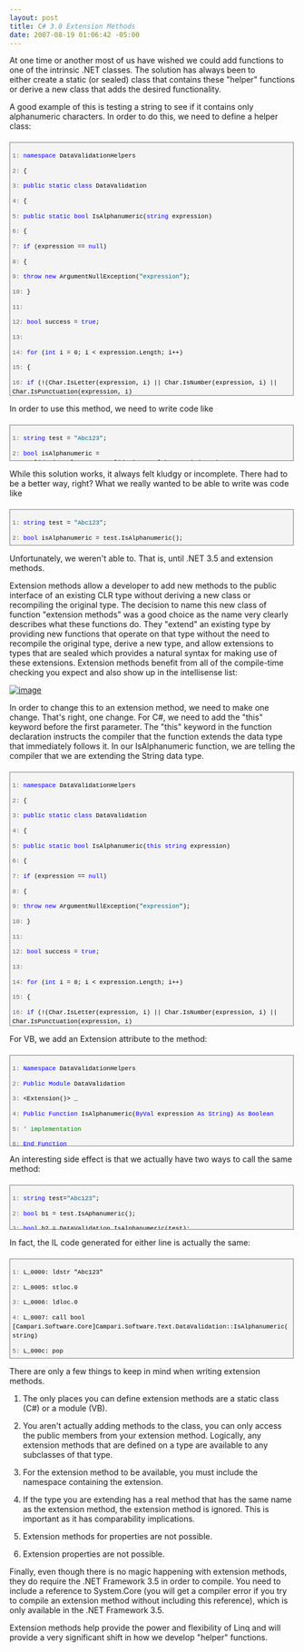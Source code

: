 ```yaml
---
layout: post
title: C# 3.0 Extension Methods
date: 2007-08-19 01:06:42 -05:00
---
```


At one time or another most of us have wished we could add functions to one of the intrinsic .NET classes. The solution has always been to either create a static (or sealed) class that contains these "helper" functions or derive a new class that adds the desired functionality.

A good example of this is testing a string to see if it contains only alphanumeric characters. In order to do this, we need to define a helper class:
 <div style="border-right: gray 1px solid; padding-right: 4px; border-top: gray 1px solid; padding-left: 4px; font-size: 8pt; padding-bottom: 4px; margin: 20px 0px 10px; overflow: auto; border-left: gray 1px solid; width: 97.5%; cursor: text; max-height: 500px; line-height: 12pt; padding-top: 4px; border-bottom: gray 1px solid; font-family: consolas, 'Courier New', courier, monospace; height: 437px; background-color: #f4f4f4"> <div style="padding-right: 0px; padding-left: 0px; font-size: 8pt; padding-bottom: 0px; overflow: visible; width: 100%; color: black; border-top-style: none; line-height: 12pt; padding-top: 0px; font-family: consolas, 'Courier New', courier, monospace; border-right-style: none; border-left-style: none; background-color: #f4f4f4; border-bottom-style: none">

<span style="color: #606060">   1:</span> <span style="color: #0000ff">namespace</span> DataValidationHelpers

<span style="color: #606060">   2:</span> {

<span style="color: #606060">   3:</span>     <span style="color: #0000ff">public</span> <span style="color: #0000ff">static</span> <span style="color: #0000ff">class</span> DataValidation

<span style="color: #606060">   4:</span>     {

<span style="color: #606060">   5:</span>         <span style="color: #0000ff">public</span> <span style="color: #0000ff">static</span> <span style="color: #0000ff">bool</span> IsAlphanumeric(<span style="color: #0000ff">string</span> expression) 

<span style="color: #606060">   6:</span>         {

<span style="color: #606060">   7:</span>             <span style="color: #0000ff">if</span> (expression == <span style="color: #0000ff">null</span>)

<span style="color: #606060">   8:</span>             {

<span style="color: #606060">   9:</span>                 <span style="color: #0000ff">throw</span> <span style="color: #0000ff">new</span> ArgumentNullException(<span style="color: #006080">"expression"</span>);

<span style="color: #606060">  10:</span>             }

<span style="color: #606060">  11:</span>  

<span style="color: #606060">  12:</span>             <span style="color: #0000ff">bool</span> success = <span style="color: #0000ff">true</span>;

<span style="color: #606060">  13:</span>  

<span style="color: #606060">  14:</span>             <span style="color: #0000ff">for</span> (<span style="color: #0000ff">int</span> i = 0; i < expression.Length; i++)

<span style="color: #606060">  15:</span>             {

<span style="color: #606060">  16:</span>                 <span style="color: #0000ff">if</span> (!(Char.IsLetter(expression, i) || Char.IsNumber(expression, i) || Char.IsPunctuation(expression, i)

<span style="color: #606060">  17:</span>                      || Char.GetUnicodeCategory(expression, i) == UnicodeCategory.SpaceSeparator))

<span style="color: #606060">  18:</span>                 {

<span style="color: #606060">  19:</span>                     success = <span style="color: #0000ff">false</span>;

<span style="color: #606060">  20:</span>                     <span style="color: #0000ff">break</span>;

<span style="color: #606060">  21:</span>                 }

<span style="color: #606060">  22:</span>             }

<span style="color: #606060">  23:</span>             <span style="color: #0000ff">return</span> success;

<span style="color: #606060">  24:</span>             }

<span style="color: #606060">  25:</span>     }

<span style="color: #606060">  26:</span> }
</div></div>


In order to use this method, we need to write code like

<div style="border-right: gray 1px solid; padding-right: 4px; border-top: gray 1px solid; padding-left: 4px; font-size: 8pt; padding-bottom: 4px; margin: 20px 0px 10px; overflow: auto; border-left: gray 1px solid; width: 97.5%; cursor: text; max-height: 200px; line-height: 12pt; padding-top: 4px; border-bottom: gray 1px solid; font-family: consolas, 'Courier New', courier, monospace; height: 54px; background-color: #f4f4f4">
<div style="padding-right: 0px; padding-left: 0px; font-size: 8pt; padding-bottom: 0px; overflow: visible; width: 100%; color: black; border-top-style: none; line-height: 12pt; padding-top: 0px; font-family: consolas, 'Courier New', courier, monospace; border-right-style: none; border-left-style: none; background-color: #f4f4f4; border-bottom-style: none">

<span style="color: #606060">   1:</span> <span style="color: #0000ff">string</span> test = <span style="color: #006080">"Abc123"</span>;

<span style="color: #606060">   2:</span> <span style="color: #0000ff">bool</span> isAlphanumeric = DataValidationHelpers.DataValidation.IsAlphanumeric(test);
</div></div>


While this solution works, it always felt kludgy or incomplete. There had to be a better way, right? What we really wanted to be able to write was code like

<div style="border-right: gray 1px solid; padding-right: 4px; border-top: gray 1px solid; padding-left: 4px; font-size: 8pt; padding-bottom: 4px; margin: 20px 0px 10px; overflow: auto; border-left: gray 1px solid; width: 97.5%; cursor: text; max-height: 200px; line-height: 12pt; padding-top: 4px; border-bottom: gray 1px solid; font-family: consolas, 'Courier New', courier, monospace; height: 54px; background-color: #f4f4f4">
<div style="padding-right: 0px; padding-left: 0px; font-size: 8pt; padding-bottom: 0px; overflow: visible; width: 100%; color: black; border-top-style: none; line-height: 12pt; padding-top: 0px; font-family: consolas, 'Courier New', courier, monospace; border-right-style: none; border-left-style: none; background-color: #f4f4f4; border-bottom-style: none">

<span style="color: #606060">   1:</span> <span style="color: #0000ff">string</span> test = <span style="color: #006080">"Abc123"</span>;

<span style="color: #606060">   2:</span> <span style="color: #0000ff">bool</span> isAlphanumeric = test.IsAlphanumeric();
</div></div>


Unfortunately, we weren't able to. That is, until .NET 3.5 and extension methods.

Extension methods allow a developer to add new methods to the public interface of an existing CLR type without deriving a new class or recompiling the original type. The decision to name this new class of function "extension methods" was a good choice as the name very clearly describes what these functions do. They "extend" an existing type by providing new functions that operate on that type without the need to recompile the original type, derive a new type, and allow extensions to types that are sealed which provides a natural syntax for making use of these extensions. Extension methods benefit from all of the compile-time checking you expect and also show up in the intellisense list:

[![image](http://gwb.blob.core.windows.net/sdorman/WindowsLiveWriter/C3.0ExtensionMethods_10AE6/image_thumb.png)](http://gwb.blob.core.windows.net/sdorman/WindowsLiveWriter/C3.0ExtensionMethods_10AE6/image.png) 

In order to change this to an extension method, we need to make one change. That's right, one change. For C#, we need to add the "this" keyword before the first parameter. The "this" keyword in the function declaration instructs the compiler that the function extends the data type that immediately follows it. In our IsAlphanumeric function, we are telling the compiler that we are extending the String data type.

<div style="border-right: gray 1px solid; padding-right: 4px; border-top: gray 1px solid; padding-left: 4px; font-size: 8pt; padding-bottom: 4px; margin: 20px 0px 10px; overflow: auto; border-left: gray 1px solid; width: 97.5%; cursor: text; max-height: 500px; line-height: 12pt; padding-top: 4px; border-bottom: gray 1px solid; font-family: consolas, 'Courier New', courier, monospace; height: 438px; background-color: #f4f4f4">
<div style="padding-right: 0px; padding-left: 0px; font-size: 8pt; padding-bottom: 0px; overflow: visible; width: 100%; color: black; border-top-style: none; line-height: 12pt; padding-top: 0px; font-family: consolas, 'Courier New', courier, monospace; border-right-style: none; border-left-style: none; background-color: #f4f4f4; border-bottom-style: none">

<span style="color: #606060">   1:</span> <span style="color: #0000ff">namespace</span> DataValidationHelpers

<span style="color: #606060">   2:</span> {

<span style="color: #606060">   3:</span>     <span style="color: #0000ff">public</span> <span style="color: #0000ff">static</span> <span style="color: #0000ff">class</span> DataValidation

<span style="color: #606060">   4:</span>     {

<span style="color: #606060">   5:</span>         <span style="color: #0000ff">public</span> <span style="color: #0000ff">static</span> <span style="color: #0000ff">bool</span> IsAlphanumeric(<span style="color: #0000ff">this</span> <span style="color: #0000ff">string</span> expression) 

<span style="color: #606060">   6:</span>         {

<span style="color: #606060">   7:</span>             <span style="color: #0000ff">if</span> (expression == <span style="color: #0000ff">null</span>)

<span style="color: #606060">   8:</span>             {

<span style="color: #606060">   9:</span>                 <span style="color: #0000ff">throw</span> <span style="color: #0000ff">new</span> ArgumentNullException(<span style="color: #006080">"expression"</span>);

<span style="color: #606060">  10:</span>             }

<span style="color: #606060">  11:</span>  

<span style="color: #606060">  12:</span>             <span style="color: #0000ff">bool</span> success = <span style="color: #0000ff">true</span>;

<span style="color: #606060">  13:</span>  

<span style="color: #606060">  14:</span>             <span style="color: #0000ff">for</span> (<span style="color: #0000ff">int</span> i = 0; i < expression.Length; i++)

<span style="color: #606060">  15:</span>             {

<span style="color: #606060">  16:</span>                 <span style="color: #0000ff">if</span> (!(Char.IsLetter(expression, i) || Char.IsNumber(expression, i) || Char.IsPunctuation(expression, i) 

<span style="color: #606060">  17:</span>                     || Char.GetUnicodeCategory(expression, i) == UnicodeCategory.SpaceSeparator))

<span style="color: #606060">  18:</span>                 {

<span style="color: #606060">  19:</span>                     success = <span style="color: #0000ff">false</span>;

<span style="color: #606060">  20:</span>                     <span style="color: #0000ff">break</span>;

<span style="color: #606060">  21:</span>                 }

<span style="color: #606060">  22:</span>             }

<span style="color: #606060">  23:</span>             <span style="color: #0000ff">return</span> success;

<span style="color: #606060">  24:</span>             }

<span style="color: #606060">  25:</span>     }

<span style="color: #606060">  26:</span> }
</div></div>


For VB, we add an Extension attribute to the method:

<div style="border-right: gray 1px solid; padding-right: 4px; border-top: gray 1px solid; padding-left: 4px; font-size: 8pt; padding-bottom: 4px; margin: 20px 0px 10px; overflow: auto; border-left: gray 1px solid; width: 97.5%; cursor: text; max-height: 200px; line-height: 12pt; padding-top: 4px; border-bottom: gray 1px solid; font-family: consolas, 'Courier New', courier, monospace; height: 151px; background-color: #f4f4f4">
<div style="padding-right: 0px; padding-left: 0px; font-size: 8pt; padding-bottom: 0px; overflow: visible; width: 100%; color: black; border-top-style: none; line-height: 12pt; padding-top: 0px; font-family: consolas, 'Courier New', courier, monospace; border-right-style: none; border-left-style: none; background-color: #f4f4f4; border-bottom-style: none">

<span style="color: #606060">   1:</span> <span style="color: #0000ff">Namespace</span> DataValidationHelpers

<span style="color: #606060">   2:</span>     <span style="color: #0000ff">Public</span> <span style="color: #0000ff">Module</span> DataValidation

<span style="color: #606060">   3:</span>         <Extension()> _

<span style="color: #606060">   4:</span>         <span style="color: #0000ff">Public</span> <span style="color: #0000ff">Function</span> IsAlphanumeric(<span style="color: #0000ff">ByVal</span> expression <span style="color: #0000ff">As</span> <span style="color: #0000ff">String</span>) <span style="color: #0000ff">As</span> <span style="color: #0000ff">Boolean</span>

<span style="color: #606060">   5:</span>             <span style="color: #008000">' implementation</span>

<span style="color: #606060">   6:</span>         <span style="color: #0000ff">End</span> <span style="color: #0000ff">Function</span>

<span style="color: #606060">   7:</span>     <span style="color: #0000ff">End</span> <span style="color: #0000ff">Module</span>

<span style="color: #606060">   8:</span> <span style="color: #0000ff">End</span> Namesapce
</div></div>


An interesting side effect is that we actually have two ways to call the same method:

<div style="border-right: gray 1px solid; padding-right: 4px; border-top: gray 1px solid; padding-left: 4px; font-size: 8pt; padding-bottom: 4px; margin: 20px 0px 10px; overflow: auto; border-left: gray 1px solid; width: 97.5%; cursor: text; max-height: 200px; line-height: 12pt; padding-top: 4px; border-bottom: gray 1px solid; font-family: consolas, 'Courier New', courier, monospace; height: 69px; background-color: #f4f4f4">
<div style="padding-right: 0px; padding-left: 0px; font-size: 8pt; padding-bottom: 0px; overflow: visible; width: 100%; color: black; border-top-style: none; line-height: 12pt; padding-top: 0px; font-family: consolas, 'Courier New', courier, monospace; border-right-style: none; border-left-style: none; background-color: #f4f4f4; border-bottom-style: none">

<span style="color: #606060">   1:</span> <span style="color: #0000ff">string</span> test=<span style="color: #006080">"Abc123"</span>;

<span style="color: #606060">   2:</span> <span style="color: #0000ff">bool</span> b1 = test.IsAphanumeric();

<span style="color: #606060">   3:</span> <span style="color: #0000ff">bool</span> b2 = DataValidation.IsAlphanumeric(test);
</div></div>


In fact, the IL code generated for either line is actually the same:

<div style="border-right: gray 1px solid; padding-right: 4px; border-top: gray 1px solid; padding-left: 4px; font-size: 8pt; padding-bottom: 4px; margin: 20px 0px 10px; overflow: auto; border-left: gray 1px solid; width: 97.5%; cursor: text; max-height: 200px; line-height: 12pt; padding-top: 4px; border-bottom: gray 1px solid; font-family: consolas, 'Courier New', courier, monospace; height: 166px; background-color: #f4f4f4">
<div style="padding-right: 0px; padding-left: 0px; font-size: 8pt; padding-bottom: 0px; overflow: visible; width: 100%; color: black; border-top-style: none; line-height: 12pt; padding-top: 0px; font-family: consolas, 'Courier New', courier, monospace; border-right-style: none; border-left-style: none; background-color: #f4f4f4; border-bottom-style: none">

<span style="color: #606060">   1:</span> L_0000: ldstr "Abc123"

<span style="color: #606060">   2:</span>  L_0005: stloc.0 

<span style="color: #606060">   3:</span>  L_0006: ldloc.0 

<span style="color: #606060">   4:</span>  L_0007: call bool [Campari.Software.Core]Campari.Software.Text.DataValidation::IsAlphanumeric(string)

<span style="color: #606060">   5:</span>  L_000c: pop 

<span style="color: #606060">   6:</span>  L_000d: ldloc.0 

<span style="color: #606060">   7:</span>  L_000e: call bool [Campari.Software.Core]Campari.Software.Text.DataValidation::IsAlphanumeric(string)

<span style="color: #606060">   8:</span>  L_0013: pop 

<span style="color: #606060">   9:</span>  L_0014: ret 
</div></div>


There are only a few things to keep in mind when writing extension methods.

1.  The only places you can define extension methods are a static class (C#) or a module (VB). 

2.  You aren't actually adding methods to the class, you can only access the public members from your extension method. Logically, any extension methods that are defined on a type are available to any subclasses of that type. 

3.  For the extension method to be available, you must include the namespace containing the extension. 

4.  If the type you are extending has a real method that has the same name as the extension method, the extension method is ignored. This is important as it has comparability implications. 

5.  Extension methods for properties are not possible. 

6.  Extension properties are not possible.


Finally, even though there is no magic happening with extension methods, they do require the .NET Framework 3.5 in order to compile. You need to include a reference to System.Core (you will get a compiler error if you try to compile an extension method without including this reference), which is only available in the .NET Framework 3.5.

Extension methods help provide the power and flexibility of Linq and will provide a very significant shift in how we develop "helper" functions.
